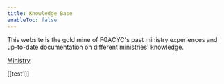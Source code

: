 ```yaml
---
title: Knowledge Base
enableToc: false
---
```


This website is the gold mine of FGACYC's past ministry experiences and up-to-date documentation on different ministries' knowledge.

[Ministry](/notes/ministry)

[[test1]]


